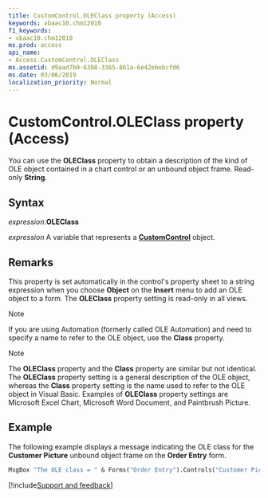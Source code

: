 ```yaml
---
title: CustomControl.OLEClass property (Access)
keywords: vbaac10.chm12010
f1_keywords:
- vbaac10.chm12010
ms.prod: access
api_name:
- Access.CustomControl.OLEClass
ms.assetid: d9aad7b9-6388-3365-881a-6e42ebebcfd6
ms.date: 03/06/2019
localization_priority: Normal
---
```



# CustomControl.OLEClass property (Access)

You can use the **OLEClass** property to obtain a description of the kind of OLE object contained in a chart control or an unbound object frame. Read-only **String**.


## Syntax

_expression_.**OLEClass**

_expression_ A variable that represents a **[CustomControl](Access.CustomControl.md)** object.


## Remarks

This property is set automatically in the control's property sheet to a string expression when you choose **Object** on the **Insert** menu to add an OLE object to a form. The **OLEClass** property setting is read-only in all views.

> [!NOTE] 
> If you are using Automation (formerly called OLE Automation) and need to specify a name to refer to the OLE object, use the **Class** property.

> [!NOTE] 
> The **OLEClass** property and the **Class** property are similar but not identical. The **OLEClass** property setting is a general description of the OLE object, whereas the **Class** property setting is the name used to refer to the OLE object in Visual Basic. Examples of **OLEClass** property settings are Microsoft Excel Chart, Microsoft Word Document, and Paintbrush Picture.


## Example

The following example displays a message indicating the OLE class for the **Customer Picture** unbound object frame on the **Order Entry** form.

```vb
MsgBox "The OLE class = " & Forms("Order Entry").Controls("Customer Picture").OLEClass
```




[!include[Support and feedback](~/includes/feedback-boilerplate.md)]